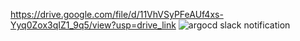 https://drive.google.com/file/d/11VhVSyPFeAUf4xs-Yyq0Zox3qIZ1_9q5/view?usp=drive_link
![argocd slack notification](https://github.com/user-attachments/assets/299ebef5-9391-4d88-9b62-2922a0a19b07)
